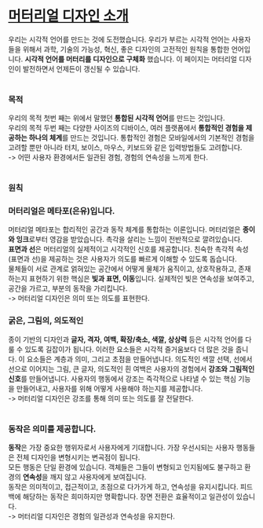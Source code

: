 # [머터리얼 디자인 소개](https://material.io/guidelines/material-design/introduction.html)
우리는 시각적 언어를 만드는 것에 도전했습니다. 우리가 부르는 시각적 언어는 사용자들을 위해서 과학, 기술의 가능성, 혁신, 좋은 디자인의 고전적인 원칙을 통합한 언어입니다. **시각적 언어를 머터리를 디자인으로 구체화** 했습니다. 이 페이지는 머터리얼 디자인이 발전하면서 언제든이 갱신될 수 있습니다.<br>
<br>

### 목적
우리의 목적 첫번 째는 위에서 말했던 **통합된 시각적 언어**를 만드는 것입니다. <br>
우리의 목적 두번 째는 다양한 사이즈의 디바이스, 여러 플랫폼에서 **통합적인 경험을 제공하는 하나의 체계**를 만드는 것입니다. 통합적인 경험은 모바일에서의 기본적인 경험을 고려할 뿐만 아니라 터치, 보이스, 마우스, 키보드와 같은 입력방법들도 고려합니다.<br>
-> 어떤 사용자 환경에서든 일관된 경험, 경험의 연속성을 느끼게 한다.<br>
<br>

### 원칙
### 머터리얼은 메타포(은유)입니다.
머터리얼 메타포는 합리적인 공간과 동작 체계를 통합하는 이론입니다. 머터리얼은 **종이와 잉크**로부터 영감을 받았습니다. 촉각을 살리는 느낌이 전반적으로 깔려있습니다.<br>
**표면과 선**은 머터리얼의 실제적이고 시각적인 신호를 제공합니다. 친숙한 촉각적 속성(표면과 선)을 제공하는 것은 사용자가 의도를 빠르게 이해할 수 있도록 돕습니다.<br>
물체들이 서로 관계로 얽혀있는 공간에서 어떻게 물체가 움직이고, 상호작용하고, 존재하는지 표현하기 위한 핵심은 **빛과 표면, 이동**입니다. 실제적인 빛은 연속성을 보여주고, 공간을 가르고, 부분의 동작을 가리킵니다.<br>
-> 머터리얼 디자인은 의미 또는 의도를 표현한다.
<br>

### 굵은, 그림의, 의도적인
종이 기반의 디자인과 **글자, 격자, 여백, 확장/축소, 색깔, 상상력** 등은 시각적 언어를 다룰 수 있도록 길잡이가 됩니다. 이러한 요소들은 시각적 즐거움보다 더 많은 것을 줍니다. 이 요소들은 계층과 의미, 그리고 초점을 만들어냅니다. 의도적인 색깔 선택, 선에서 선으로 이어지는 그림, 큰 글자, 의도적인 흰 여백은 사용자의 경험에서 **강조와 그림적인 신호**를 만들어냅니다. 사용자의 행동에서 강조는 즉각적으로 나타낼 수 있는 핵심 기능을 만들어내고, 사용자를 위해 어떻게 사용해야 하는지를 제공합니다.<br>
-> 머터리얼 디자인은 강조를 통해 의미 또는 의도를 잘 전달한다.<br>
<br>

### 동작은 의미를 제공합니다.
**동작**은 가장 중요한 행위자로서 사용자에게 기대합니다. 가장 우선시되는 사용자 행동들은 전체 디자인을 변형시키는 변곡점이 됩니다.<br>
모든 행동은 단일 환경에 있습니다. 객체들은 그들이 변형되고 인지됨에도 불구하고 환경의 **연속성**을 깨지 않고 사용자에게 보여집니다.<br>
동작은 의미적이고, 접근적이고, 초점으로 다가가게 하고, 연속성을 유지시킵니다. 피드백에 해당하는 동작은 희미하지만 명확합니다. 장면 전환은 효율적이고 일관성이 있습니다.<br>
-> 머터리얼 디자인은 경험의 일관성과 연속성을 유지한다.<br>

